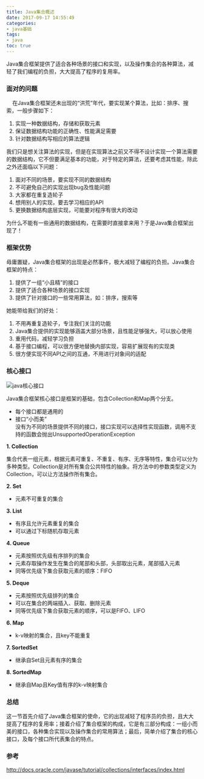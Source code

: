 ```yaml
---
title: Java集合概述
date: 2017-09-17 14:55:49
categories:
- java基础
tags:
- java
toc: true
---
```


Java集合框架提供了适合各种场景的接口和实现，以及操作集合的各种算法，减轻了我们编程的负担，大大提高了程序的复用率。
<!--more-->

### 面对的问题
&nbsp;&nbsp;&nbsp;&nbsp;在Java集合框架还未出现的“洪荒”年代，要实现某个算法，比如：排序、搜索，一般步骤如下：

1. 实现一种数据结构，存储和获取元素
2. 保证数据结构功能的正确性、性能满足需要
3. 针对数据结构写相应的算法逻辑

我们只是想关注算法的实现，但是在实现算法之前又不得不设计实现一个算法需要的数据结构，它不但要满足基本的功能，对于特定的算法，还要考虑其性能，除此之外还面临以下问题：

1. 面对不同的场景，要实现不同的数据结构
2. 不可避免自己的实现出现bug及性能问题
3. 大家都在重复造轮子
4. 想用别人的实现，要去学习相应的API
5. 更换数据结构底层实现，可能要对程序有很大的改动

为什么不能有一些通用的数据结构，在需要时直接拿来用？于是Java集合框架出现了！

### 框架优势
毋庸置疑，Java集合框架的出现是必然事件，极大减轻了编程的负担。Java集合框架的特点：

1. 提供了一组“小且精”的接口
2. 提供了适合各种场景的接口实现
3. 提供了针对接口的一些常用算法，如：排序，搜索等

她能带给我们的好处：

1. 不用再重复造轮子，专注我们关注的功能
2. Java集合提供的实现能够涵盖大部分场景，且性能足够强大，可以放心使用
3. 重用代码，减轻学习负担
4. 基于接口编程，可以很方便地替换内部实现，容易扩展现有的实现类
5. 很方便实现不同API之间的互通，不用进行对象间的适配

### 核心接口

![java核心接口](/img/20170917/colls-coreInterfaces.gif)

Java集合框架核心接口是框架的基础，包含Collection和Map两个分支。

* 每个接口都是通用的
* 接口“小而美” <br>
   没有为不同的场景提供不同的接口，接口实现可以选择性实现函数，调用不支持的函数会抛出UnsupportedOperationException

**1. Collection**

集合代表一组元素，根据元素可重复、不重复、有序、无序等特性，集合可以分为多种类型。Collection是对所有集合公共特性的抽象。将方法中的参数类型定义为Collection，可以让方法操作所有集合。

**2. Set**

* 元素不可重复的集合

**3. List**

* 有序且允许元素重复的集合
* 可以通过下标随机存取元素

**4. Queue**

* 元素按照优先级有序排列的集合
* 元素存取操作发生在集合的尾部和头部，头部取出元素，尾部插入元素
* 同等优先级下集合获取元素的顺序：FIFO

**5. Deque**

* 元素按照优先级排列的集合
* 可以在集合的两端插入、获取、删除元素
* 同等优先级下集合获取元素的顺序，可以是FIFO、LIFO

**6. Map**

* k-v映射的集合，且key不能重复

**7. SortedSet**

* 继承自Set且元素有序的集合

**8. SortedMap**

* 继承自Map且Key值有序的k-v映射集合

### 总结
这一节首先介绍了Java集合框架的使命，它的出现减轻了程序员的负担，且大大提高了程序的复用率；接着介绍了集合框架的构成，它是有三部分构成：一组小而美的接口，各种集合实现以及操作集合的常用算法；最后，简单介绍了集合的核心接口，及每个接口所代表集合的特点。

### 参考

http://docs.oracle.com/javase/tutorial/collections/interfaces/index.html